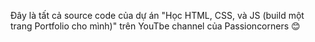 Đây là tất cả source code của dự án "Học HTML, CSS, và JS (build một trang Portfolio cho mình)" trên YouTbe channel của Passioncorners 😊
